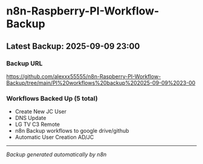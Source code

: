 # n8n-Raspberry-PI-Workflow-Backup

## Latest Backup: 2025-09-09 23:00

### Backup URL
https://github.com/alexxx55555/n8n-Raspberry-PI-Workflow-Backup/tree/main/PI%20workflows%20backup%202025-09-09%2023-00

### Workflows Backed Up (5 total)
- Create New JC User
- DNS Update
- LG TV C3 Remote
- n8n Backup workflows to google drive/github
- Automatic User Creation AD/JC

---
*Backup generated automatically by n8n*